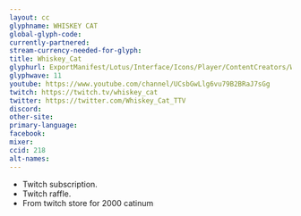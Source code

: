 ```yaml
---
layout: cc
glyphname: WHISKEY CAT
global-glyph-code:
currently-partnered:
stream-currency-needed-for-glyph:
title: Whiskey_Cat
glyphurl: ExportManifest/Lotus/Interface/Icons/Player/ContentCreators/WhiskeyCat.png
glyphwave: 11
youtube: https://www.youtube.com/channel/UCsbGwLlg6vu79B2BRaJ7sGg
twitch: https://twitch.tv/whiskey_cat
twitter: https://twitter.com/Whiskey_Cat_TTV
discord:
other-site:
primary-language:
facebook:
mixer:
ccid: 218
alt-names:
---
```

* Twitch subscription.
* Twitch raffle.
* From twitch store for 2000 catinum
